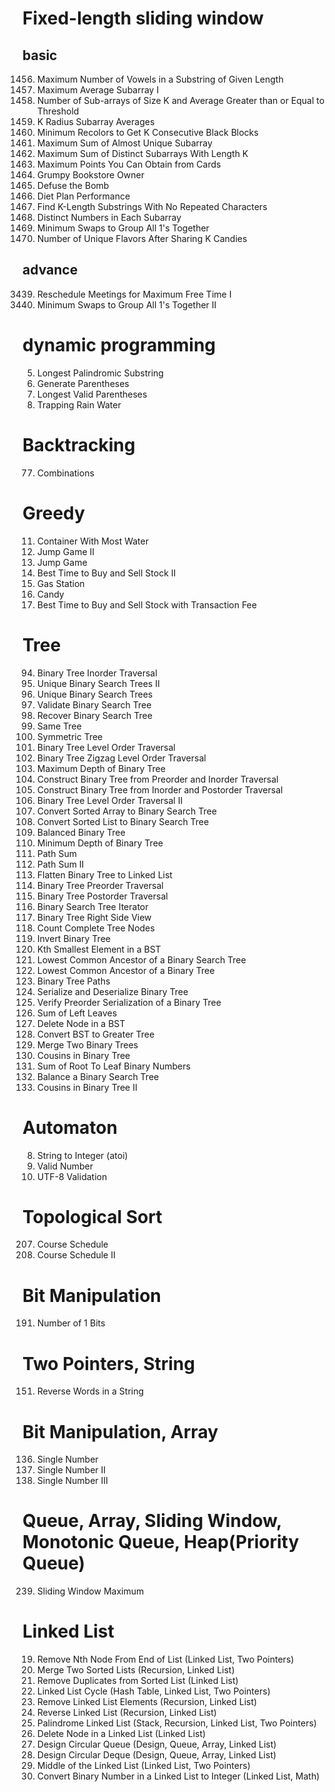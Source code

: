 # Fixed-length sliding window
## basic
1456. Maximum Number of Vowels in a Substring of Given Length
643. Maximum Average Subarray I
1343. Number of Sub-arrays of Size K and Average Greater than or Equal to Threshold
2090. K Radius Subarray Averages
2379. Minimum Recolors to Get K Consecutive Black Blocks
2841. Maximum Sum of Almost Unique Subarray
2461. Maximum Sum of Distinct Subarrays With Length K
1423. Maximum Points You Can Obtain from Cards
1052. Grumpy Bookstore Owner
1652. Defuse the Bomb
1176. Diet Plan Performance
1100. Find K-Length Substrings With No Repeated Characters
1852. Distinct Numbers in Each Subarray
1151. Minimum Swaps to Group All 1's Together
2107. Number of Unique Flavors After Sharing K Candies

## advance
3439. Reschedule Meetings for Maximum Free Time I
2134. Minimum Swaps to Group All 1's Together II

# dynamic programming
5. Longest Palindromic Substring
22. Generate Parentheses
32. Longest Valid Parentheses
42. Trapping Rain Water

# Backtracking
77. Combinations

# Greedy
11. Container With Most Water
45. Jump Game II
55. Jump Game
122. Best Time to Buy and Sell Stock II
134. Gas Station
135. Candy
714. Best Time to Buy and Sell Stock with Transaction Fee

# Tree
94. Binary Tree Inorder Traversal
95. Unique Binary Search Trees II
96. Unique Binary Search Trees
98. Validate Binary Search Tree
99. Recover Binary Search Tree
100. Same Tree
101. Symmetric Tree
102. Binary Tree Level Order Traversal
103. Binary Tree Zigzag Level Order Traversal
104. Maximum Depth of Binary Tree
105. Construct Binary Tree from Preorder and Inorder Traversal
106. Construct Binary Tree from Inorder and Postorder Traversal
107. Binary Tree Level Order Traversal II
108. Convert Sorted Array to Binary Search Tree
109. Convert Sorted List to Binary Search Tree
110. Balanced Binary Tree
111. Minimum Depth of Binary Tree
112. Path Sum
113. Path Sum II
114. Flatten Binary Tree to Linked List
144. Binary Tree Preorder Traversal
145. Binary Tree Postorder Traversal
173. Binary Search Tree Iterator
199. Binary Tree Right Side View
222. Count Complete Tree Nodes
226. Invert Binary Tree
230. Kth Smallest Element in a BST
235. Lowest Common Ancestor of a Binary Search Tree
236. Lowest Common Ancestor of a Binary Tree
257. Binary Tree Paths
297. Serialize and Deserialize Binary Tree
331. Verify Preorder Serialization of a Binary Tree
404. Sum of Left Leaves
450. Delete Node in a BST
538. Convert BST to Greater Tree
617. Merge Two Binary Trees
993. Cousins in Binary Tree
1022. Sum of Root To Leaf Binary Numbers
1382. Balance a Binary Search Tree
2641. Cousins in Binary Tree II

# Automaton
8. String to Integer (atoi)
65. Valid Number
393. UTF-8 Validation

# Topological Sort
207. Course Schedule
210. Course Schedule II

# Bit Manipulation
191. Number of 1 Bits

# Two Pointers, String
151. Reverse Words in a String

# Bit Manipulation, Array
136. Single Number
137. Single Number II
260. Single Number III

# Queue, Array, Sliding Window, Monotonic Queue, Heap(Priority Queue)
239. Sliding Window Maximum

# Linked List
19. Remove Nth Node From End of List (Linked List, Two Pointers)
21. Merge Two Sorted Lists (Recursion, Linked List)
83. Remove Duplicates from Sorted List (Linked List)
141. Linked List Cycle (Hash Table, Linked List, Two Pointers)
203. Remove Linked List Elements (Recursion, Linked List)
206. Reverse Linked List (Recursion, Linked List)
234. Palindrome Linked List (Stack, Recursion, Linked List, Two Pointers)
237. Delete Node in a Linked List (Linked List)
622. Design Circular Queue (Design, Queue, Array, Linked List)
641. Design Circular Deque (Design, Queue, Array, Linked List)
876. Middle of the Linked List (Linked List, Two Pointers)
1290. Convert Binary Number in a Linked List to Integer (Linked List, Math)

